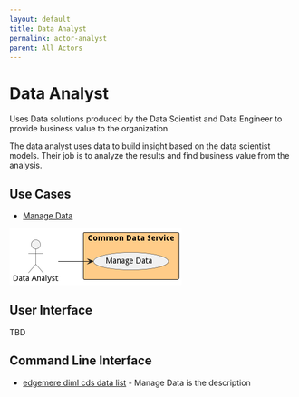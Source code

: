 ```yaml
---
layout: default
title: Data Analyst
permalink: actor-analyst
parent: All Actors
---
```

# Data Analyst

Uses Data solutions produced by the Data Scientist and Data Engineer to provide business value to the organization.

The data analyst uses data to build insight based on the data scientist models. Their job is to analyze the results and find business value from the analysis.

## Use Cases

* [Manage Data](usecase-ManageData)


![Use Case Diagram](./UseCase.png)

## User Interface
TBD

## Command Line Interface
* [ edgemere diml cds data list](action--edgemere-diml-cds-data-list) - Manage Data is the description

